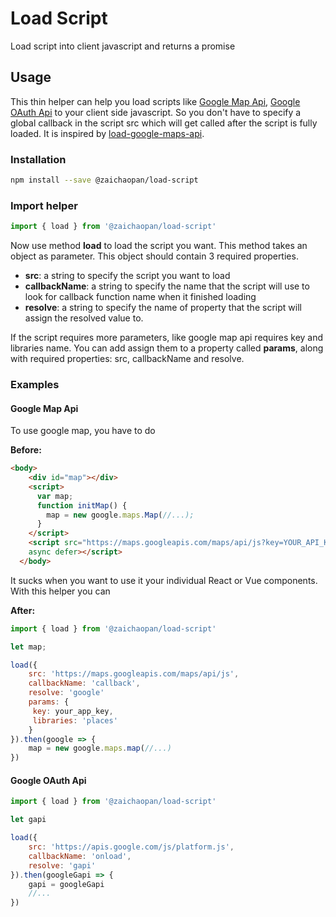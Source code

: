 # Load Script

Load script into client javascript and returns a promise

## Usage

This thin helper can help you load scripts like [Google Map Api](https://developers.google.com/maps/documentation/javascript/tutorial), [Google OAuth Api](https://developers.google.com/api-client-library/javascript/samples/samples#authorizing-and-making-authorized-requests) to your client side javascript. So you don't have to specify a global callback in the script src which will get called after the script is fully loaded. It is inspired by [load-google-maps-api](https://github.com/yuanqing/load-google-maps-api).

### Installation

```bash
npm install --save @zaichaopan/load-script
```

### Import helper

```js
import { load } from '@zaichaopan/load-script'

```

Now use method __load__ to load the script you want. This method takes an object as parameter. This object should contain 3 required properties.

- __src__: a string to specify the script you want to load
- __callbackName__: a string to specify the name that the script will use to look for callback function name when it finished loading
- __resolve__: a string to specify the name of property that the script will assign the resolved value to.

If the script requires more parameters, like google map api requires key and libraries name. You can add assign them to a property called __params__, along with required properties: src, callbackName and resolve.



### Examples

#### Google Map Api

To use google map, you have to do

__Before:__

```html
<body>
    <div id="map"></div>
    <script>
      var map;
      function initMap() {
        map = new google.maps.Map(//...);
      }
    </script>
    <script src="https://maps.googleapis.com/maps/api/js?key=YOUR_API_KEY&callback=initMap"
    async defer></script>
  </body>
```

It sucks when you want to use it your individual React or Vue components. With this helper you can

__After:__

```js
import { load } from '@zaichaopan/load-script'

let map;

load({
    src: 'https://maps.googleapis.com/maps/api/js',
    callbackName: 'callback',
    resolve: 'google'
    params: {
     key: your_app_key,
     libraries: 'places'
    }
}).then(google => {
    map = new google.maps.map(//...)
})
```

#### Google OAuth Api

```js
import { load } from '@zaichaopan/load-script'

let gapi

load({
    src: 'https://apis.google.com/js/platform.js',
    callbackName: 'onload',
    resolve: 'gapi'
}).then(googleGapi => {
    gapi = googleGapi
    //...
})

```
